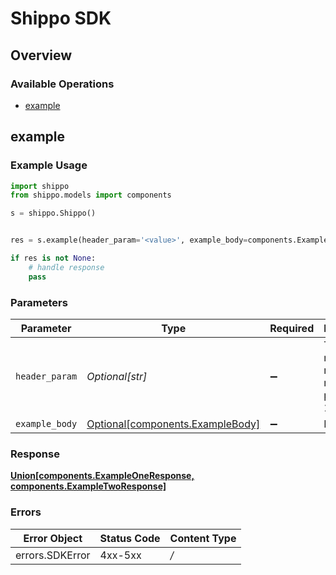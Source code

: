 # Shippo SDK


## Overview

### Available Operations

* [example](#example)

## example

### Example Usage

```python
import shippo
from shippo.models import components

s = shippo.Shippo()


res = s.example(header_param='<value>', example_body=components.ExampleBody())

if res is not None:
    # handle response
    pass

```

### Parameters

| Parameter                                                                  | Type                                                                       | Required                                                                   | Description                                                                |
| -------------------------------------------------------------------------- | -------------------------------------------------------------------------- | -------------------------------------------------------------------------- | -------------------------------------------------------------------------- |
| `header_param`                                                             | *Optional[str]*                                                            | :heavy_minus_sign:                                                         | The number of results to return per page (max 100)                         |
| `example_body`                                                             | [Optional[components.ExampleBody]](../../models/components/examplebody.md) | :heavy_minus_sign:                                                         | N/A                                                                        |


### Response

**[Union[components.ExampleOneResponse, components.ExampleTwoResponse]](../../models/components/multiresponse.md)**
### Errors

| Error Object    | Status Code     | Content Type    |
| --------------- | --------------- | --------------- |
| errors.SDKError | 4xx-5xx         | */*             |
